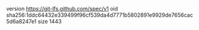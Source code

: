 version https://git-lfs.github.com/spec/v1
oid sha256:1ddc64432e339499f96cf539da4d7771b5802891e9929de7656cac5d6a8247e1
size 1443

